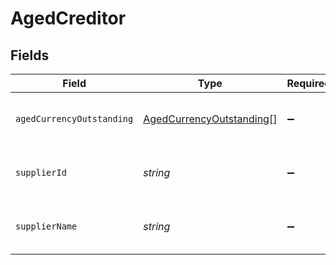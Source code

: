 # AgedCreditor


## Fields

| Field                                                                       | Type                                                                        | Required                                                                    | Description                                                                 | Example                                                                     |
| --------------------------------------------------------------------------- | --------------------------------------------------------------------------- | --------------------------------------------------------------------------- | --------------------------------------------------------------------------- | --------------------------------------------------------------------------- |
| `agedCurrencyOutstanding`                                                   | [AgedCurrencyOutstanding](../../models/shared/agedcurrencyoutstanding.md)[] | :heavy_minus_sign:                                                          | Array of aged creditors by currency.                                        |                                                                             |
| `supplierId`                                                                | *string*                                                                    | :heavy_minus_sign:                                                          | Supplier ID of the aged creditor.                                           | f594cefb-7750-4c3a-bab2-b5322026dee9                                        |
| `supplierName`                                                              | *string*                                                                    | :heavy_minus_sign:                                                          | Supplier name of the aged creditor.                                         | John Doe                                                                    |